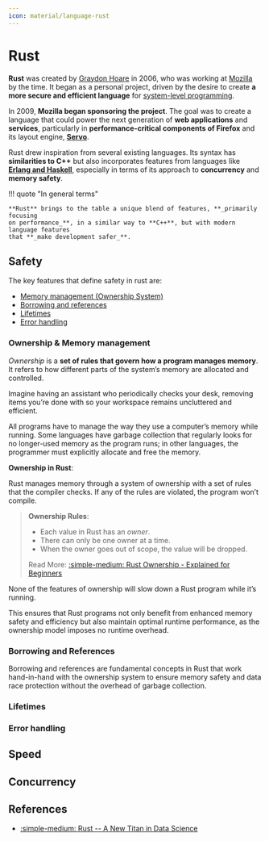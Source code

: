 ```yaml
---
icon: material/language-rust
---
```


# Rust

**Rust** was created by [<u>Graydon Hoare</u>](https://github.com/graydon) in 2006,
who was working at [<u>Mozilla</u>](https://en.wikipedia.org/wiki/Mozilla) by the
time. It began as a personal project, driven by the desire to create
**a more secure and efficient language** for [<u>system-level programming</u>](https://en.wikipedia.org/wiki/Systems_programming).

In 2009, **Mozilla began sponsoring the project**. The goal was to create a language
that could power the next generation of **web applications** and **services**, particularly
in **performance-critical components of Firefox** and its layout engine,
[<u>**Servo**</u>](https://github.com/servo/servo/wiki/Servo-Layout-Engines-Report).

Rust drew inspiration from several existing languages. Its syntax has **similarities
to C++** but also incorporates features from languages like <u>**Erlang and Haskell**</u>,
especially in terms of its approach to **concurrency** and **memory safety**.

!!! quote "In general terms"

    **Rust** brings to the table a unique blend of features, **_primarily focusing
    on performance_**, in a similar way to **C++**, but with modern language features
    that **_make development safer_**.

## Safety

The key features that define safety in rust are:

- [Memory management (Ownership System)](#ownership--memory-management)
- [Borrowing and references](#borrowing-and-references)
- [Lifetimes](#lifetimes)
- [Error handling](#error-handling)

### Ownership & Memory management

_Ownership_ is a **set of rules that govern how a program manages memory**.
It refers to how different parts of the system’s memory are allocated and controlled.

Imagine having an assistant who periodically checks your desk, removing items
you’re done with so your workspace remains uncluttered and efficient.

All programs have to manage the way they use a computer’s memory while running.
Some languages have garbage collection that regularly looks for no longer-used
memory as the program runs; in other languages, the programmer must explicitly
allocate and free the memory.

**Ownership in Rust**:

Rust manages memory through a system of ownership with a set of rules that
the compiler checks. If any of the rules are violated, the program won’t
compile.

> **Ownership Rules**:
>
> - Each value in Rust has an _owner_.
> - There can only be one owner at a time.
> - When the owner goes out of scope, the value will be dropped.
>
> Read More: [:simple-medium: Rust Ownership - Explained for Beginners](https://medium.com/@vennilapugazhenthi/rust-ownership-explained-for-beginners-de70de16b099)

None of the features of ownership will slow down a Rust program while it’s
running.

This ensures that Rust programs not only benefit from enhanced memory safety
and efficiency but also maintain optimal runtime performance, as the ownership
model imposes no runtime overhead.

### Borrowing and References

Borrowing and references are fundamental concepts in Rust that work hand-in-hand
with the ownership system to ensure memory safety and data race protection
without the overhead of garbage collection.

### Lifetimes

### Error handling

## Speed

## Concurrency

## References

- [:simple-medium: Rust -- A New Titan in Data Science](https://medium.com/thedeephub/rust-a-new-titan-in-data-science-d449463078b2)
